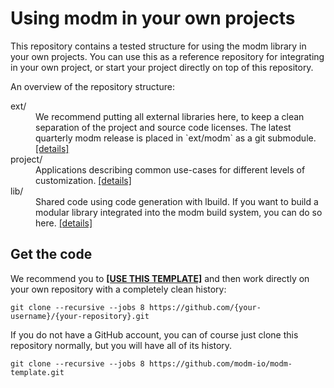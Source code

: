 # Using modm in your own projects

This repository contains a tested structure for using the modm library in your
own projects. You can use this as a reference repository for integrating in your
own project, or start your project directly on top of this repository.

An overview of the repository structure:

<dl>
<dt>ext/</dt>
<dd>
We recommend putting all external libraries here, to keep a clean separation of
the project and source code licenses. The latest quarterly modm release is placed
in `ext/modm` as a git submodule. <a href="/ext/README.md">[details]</a>
</dd>

<dt>project/</dt>
<dd>
Applications describing common use-cases for different levels of customization.
<a href="/project/README.md">[details]</a>
</dd>

<dt>lib/</dt>
<dd>
Shared code using code generation with lbuild. If you want to build a modular
library integrated into the modm build system, you can do so here.
<a href="/lib/README.md">[details]</a>
</dd>
</dl>



## Get the code

We recommend you to **[[USE THIS TEMPLATE]](https://github.com/modm-io/modm-template/generate)**
and then work directly on your own repository with a completely clean history:
```
git clone --recursive --jobs 8 https://github.com/{your-username}/{your-repository}.git
```

If you do not have a GitHub account, you can of course just clone this repository
normally, but you will have all of its history.
```
git clone --recursive --jobs 8 https://github.com/modm-io/modm-template.git
```

